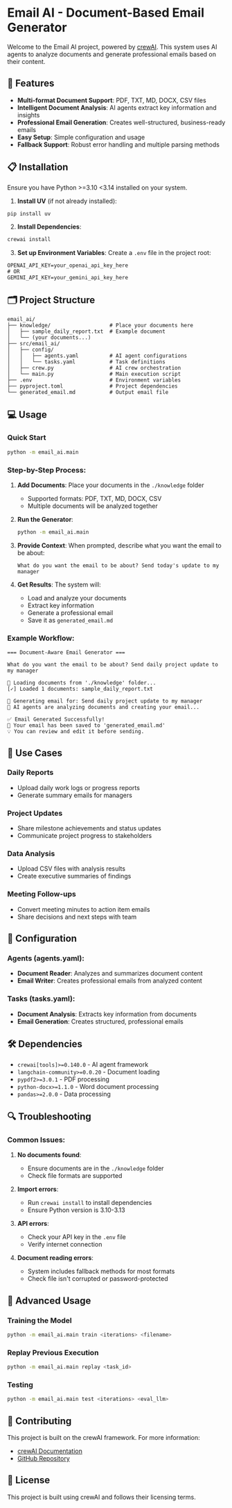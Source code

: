 # Email AI - Document-Based Email Generator

Welcome to the Email AI project, powered by [crewAI](https://crewai.com). This system uses AI agents to analyze documents and generate professional emails based on their content.

## 🚀 Features

- **Multi-format Document Support**: PDF, TXT, MD, DOCX, CSV files
- **Intelligent Document Analysis**: AI agents extract key information and insights
- **Professional Email Generation**: Creates well-structured, business-ready emails
- **Easy Setup**: Simple configuration and usage
- **Fallback Support**: Robust error handling and multiple parsing methods

## 📋 Installation

Ensure you have Python >=3.10 <3.14 installed on your system.

1. **Install UV** (if not already installed):
```bash
pip install uv
```

2. **Install Dependencies**:
```bash
crewai install
```

3. **Set up Environment Variables**:
Create a `.env` file in the project root:
```
OPENAI_API_KEY=your_openai_api_key_here
# OR
GEMINI_API_KEY=your_gemini_api_key_here
```

## 🗂️ Project Structure

```
email_ai/
├── knowledge/                   # Place your documents here
│   ├── sample_daily_report.txt  # Example document
│   └── (your documents...)
├── src/email_ai/
│   ├── config/
│   │   ├── agents.yaml          # AI agent configurations
│   │   └── tasks.yaml           # Task definitions
│   ├── crew.py                  # AI crew orchestration
│   └── main.py                  # Main execution script
├── .env                         # Environment variables
├── pyproject.toml               # Project dependencies
└── generated_email.md           # Output email file
```

## 💻 Usage

### Quick Start
```bash
python -m email_ai.main
```

### Step-by-Step Process:

1. **Add Documents**: Place your documents in the `./knowledge` folder
   - Supported formats: PDF, TXT, MD, DOCX, CSV
   - Multiple documents will be analyzed together

2. **Run the Generator**:
   ```bash
   python -m email_ai.main
   ```

3. **Provide Context**: When prompted, describe what you want the email to be about:
   ```
   What do you want the email to be about? Send today's update to my manager
   ```

4. **Get Results**: The system will:
   - Load and analyze your documents
   - Extract key information
   - Generate a professional email
   - Save it as `generated_email.md`

### Example Workflow:
```
=== Document-Aware Email Generator ===

What do you want the email to be about? Send daily project update to my manager

📁 Loading documents from './knowledge' folder...
[✓] Loaded 1 documents: sample_daily_report.txt

🤖 Generating email for: Send daily project update to my manager
📝 AI agents are analyzing documents and creating your email...

✅ Email Generated Successfully!
📄 Your email has been saved to 'generated_email.md'
💡 You can review and edit it before sending.
```

## 🎯 Use Cases

### Daily Reports
- Upload daily work logs or progress reports
- Generate summary emails for managers

### Project Updates
- Share milestone achievements and status updates
- Communicate project progress to stakeholders

### Data Analysis
- Upload CSV files with analysis results
- Create executive summaries of findings

### Meeting Follow-ups
- Convert meeting minutes to action item emails
- Share decisions and next steps with team

## 🔧 Configuration

### Agents (agents.yaml):
- **Document Reader**: Analyzes and summarizes document content
- **Email Writer**: Creates professional emails from analyzed content

### Tasks (tasks.yaml):
- **Document Analysis**: Extracts key information from documents
- **Email Generation**: Creates structured, professional emails

## 🛠️ Dependencies

- `crewai[tools]>=0.140.0` - AI agent framework
- `langchain-community>=0.0.20` - Document loading
- `pypdf2>=3.0.1` - PDF processing
- `python-docx>=1.1.0` - Word document processing
- `pandas>=2.0.0` - Data processing

## 🔍 Troubleshooting

### Common Issues:

1. **No documents found**:
   - Ensure documents are in the `./knowledge` folder
   - Check file formats are supported

2. **Import errors**:
   - Run `crewai install` to install dependencies
   - Ensure Python version is 3.10-3.13

3. **API errors**:
   - Check your API key in the `.env` file
   - Verify internet connection

4. **Document reading errors**:
   - System includes fallback methods for most formats
   - Check file isn't corrupted or password-protected

## 📝 Advanced Usage

### Training the Model
```bash
python -m email_ai.main train <iterations> <filename>
```

### Replay Previous Execution
```bash
python -m email_ai.main replay <task_id>
```

### Testing
```bash
python -m email_ai.main test <iterations> <eval_llm>
```

## 🤝 Contributing

This project is built on the crewAI framework. For more information:
- [crewAI Documentation](https://docs.crewai.com)
- [GitHub Repository](https://github.com/joaomdmoura/crewai)

## 📄 License

This project is built using crewAI and follows their licensing terms.
